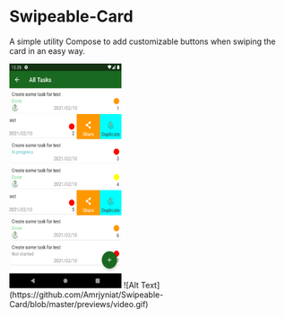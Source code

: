 # Swipeable-Card
A simple utility Compose to add customizable buttons when swiping the card in an easy way.

<img src="https://github.com/Amrjyniat/Swipeable-Card/blob/master/previews/Screenshot.png" width="200" height="400" />
![Alt Text](https://github.com/Amrjyniat/Swipeable-Card/blob/master/previews/video.gif)




